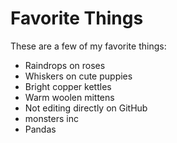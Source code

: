 # Favorite Things

These are a few of my favorite things:

- Raindrops on roses
- Whiskers on cute puppies
- Bright copper kettles
- Warm woolen mittens
- Not editing directly on GitHub
- monsters inc
- Pandas
